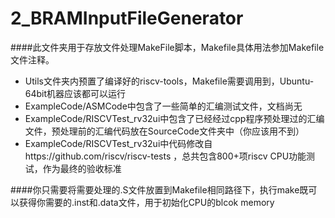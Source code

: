 2_BRAMInputFileGenerator
=====================
####此文件夹用于存放文件处理MakeFile脚本，Makefile具体用法参加Makefile文件注释。  
* Utils文件夹内预置了编译好的riscv-tools，Makefile需要调用到，Ubuntu-64bit机器应该都可以运行
* ExampleCode/ASMCode中包含了一些简单的汇编测试文件，文档尚无
* ExampleCode/RISCVTest_rv32ui中包含了已经经过cpp程序预处理过的汇编文件，预处理前的汇编代码放在SourceCode文件夹中（你应该用不到）
* ExampleCode/RISCVTest_rv32ui中代码修改自https://github.com/riscv/riscv-tests ，总共包含800+项riscv CPU功能测试，作为最终的验收标准

####你只需要将需要处理的.S文件放置到Makefile相同路径下，执行make既可以获得你需要的.inst和.data文件，用于初始化CPU的blcok memory

